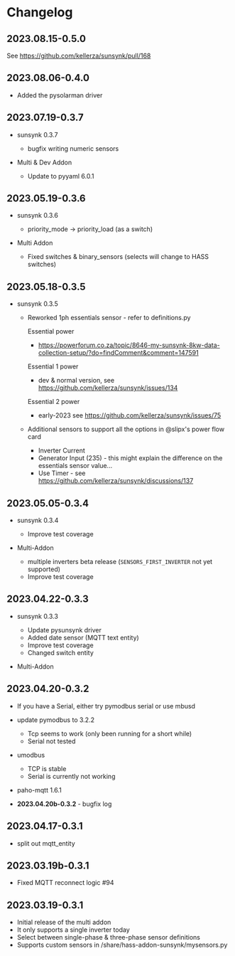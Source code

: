 # Changelog

## **2023.08.15-0.5.0**

See <https://github.com/kellerza/sunsynk/pull/168>

## **2023.08.06-0.4.0**

- Added the pysolarman driver

## **2023.07.19-0.3.7**

- sunsynk 0.3.7
  - bugfix writing numeric sensors

- Multi & Dev Addon
  - Update to pyyaml 6.0.1

## **2023.05.19-0.3.6**

- sunsynk 0.3.6
  - priority_mode -> priority_load (as a switch)

- Multi Addon
  - Fixed switches & binary_sensors (selects will change to HASS switches)

## **2023.05.18-0.3.5**

- sunsynk 0.3.5
  - Reworked 1ph essentials sensor - refer to definitions.py

    Essential power
    - <https://powerforum.co.za/topic/8646-my-sunsynk-8kw-data-collection-setup/?do=findComment&comment=147591>

    Essential 1 power
    - dev & normal version, see <https://github.com/kellerza/sunsynk/issues/134>

    Essential 2 power
    - early-2023 see <https://github.com/kellerza/sunsynk/issues/75>

  - Additional sensors to support all the options in @slipx's power flow card
    - Inverter Current
    - Generator Input (235) - this might explain the difference on the essentials sensor value...
    - Use Timer - see <https://github.com/kellerza/sunsynk/discussions/137>

## **2023.05.05-0.3.4**

- sunsynk 0.3.4
  - Improve test coverage

- Multi-Addon
  - multiple inverters beta release (`SENSORS_FIRST_INVERTER` not yet supported)
  - Improve test coverage

## **2023.04.22-0.3.3**

- sunsynk 0.3.3
  - Update pysunsynk driver
  - Added date sensor (MQTT text entity)
  - Improve test coverage
  - Changed switch entity

- Multi-Addon

## **2023.04.20-0.3.2**

- If you have a Serial, either try pymodbus serial or use mbusd

- update pymodbus to 3.2.2
  - Tcp seems to work (only been running for a short while)
  - Serial not tested

- umodbus
  - TCP is stable
  - Serial is currently not working

- paho-mqtt 1.6.1

- **2023.04.20b-0.3.2**  - bugfix log

## **2023.04.17-0.3.1**

- split out mqtt_entity

## **2023.03.19b-0.3.1**

- Fixed MQTT reconnect logic #94

## **2023.03.19-0.3.1**

- Initial release of the multi addon
- It only supports a single inverter today
- Select between single-phase & three-phase sensor definitions
- Supports custom sensors in /share/hass-addon-sunsynk/mysensors.py
